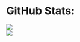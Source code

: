 # GitHub Stats:
![](https://nirzak-streak-stats.vercel.app/?user=taoos01&theme=default&hide_border=false)<br/>
![](https://github-readme-stats.vercel.app/api/top-langs/?username=taoos01&theme=default&hide_border=false&include_all_commits=false&count_private=false&layout=compact)
